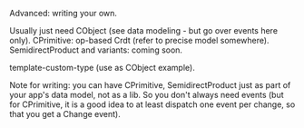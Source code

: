 Advanced: writing your own.

Usually just need CObject (see data modeling - but go over events here only). CPrimitive: op-based Crdt (refer to precise model somewhere). SemidirectProduct and variants: coming soon.

template-custom-type (use as CObject example).

Note for writing: you can have CPrimitive, SemidirectProduct just as part of your app's data model, not as a lib. So you don't always need events (but for CPrimitive, it is a good idea to at least dispatch one event per change, so that you get a Change event).
